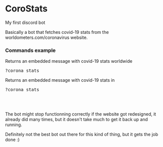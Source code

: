 # CoroStats
My first discord bot

Basically a bot that fetches covid-19 stats from the worldometers.com/coronavirus website.



<h3>Commands example</h3>

Returns an embedded message with covid-19 stats worldwide <pre>?corona stats</pre>
Returns an embedded message with covid-19 stats in <country> <pre>?corona stats <country></pre>

<br/><br/>


The bot might stop functionning correctly if the website got redesigned, it already did many times, but it doesn't take much to get it back up and running.

Definitely not the best bot out there for this kind of thing, but it gets the job done :)
